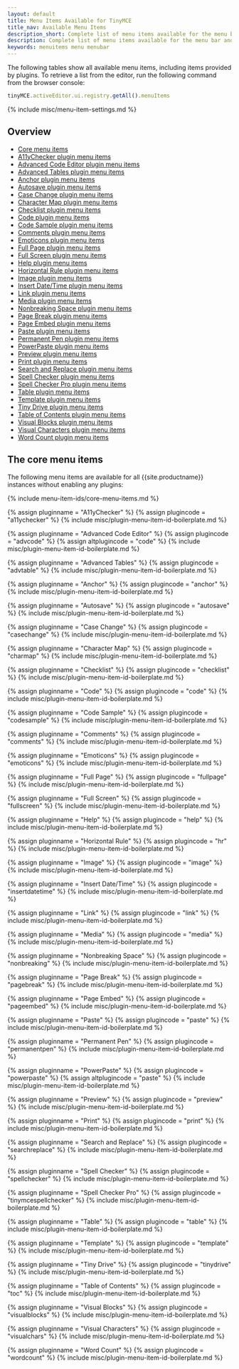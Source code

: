```yaml
---
layout: default
title: Menu Items Available for TinyMCE
title_nav: Available Menu Items
description_short: Complete list of menu items available for the menu bar and context menus.
description: Complete list of menu items available for the menu bar and context menus.
keywords: menuitems menu menubar
---
```


The following tables show all available menu items, including items provided by plugins. To retrieve a list from the editor, run the following command from the browser console:

```js
tinyMCE.activeEditor.ui.registry.getAll().menuItems
```

{% include misc/menu-item-settings.md %}

## Overview

* [Core menu items](#thecoremenuitems)
* [A11yChecker plugin menu items](#thea11ycheckerpluginmenuitems)
* [Advanced Code Editor plugin menu items](#theadvancedcodeeditorpluginmenuitems)
* [Advanced Tables plugin menu items](#theadvancedtablespluginmenuitems)
* [Anchor plugin menu items](#theanchorpluginmenuitems)
* [Autosave plugin menu items](#theautosavepluginmenuitems)
* [Case Change plugin menu items](#thecasechangepluginmenuitems)
* [Character Map plugin menu items](#thecharactermappluginmenuitems)
* [Checklist plugin menu items](#thechecklistpluginmenuitems)
* [Code plugin menu items](#thecodepluginmenuitems)
* [Code Sample plugin menu items](#thecodesamplepluginmenuitems)
* [Comments plugin menu items](#thecommentspluginmenuitems)
* [Emoticons plugin menu items](#theemoticonspluginmenuitems)
* [Full Page plugin menu items](#thefullpagepluginmenuitems)
* [Full Screen plugin menu items](#thefullscreenpluginmenuitems)
* [Help plugin menu items](#thehelppluginmenuitems)
* [Horizontal Rule plugin menu items](#thehorizontalrulepluginmenuitems)
* [Image plugin menu items](#theimagepluginmenuitems)
* [Insert Date/Time plugin menu items](#theinsertdatetimepluginmenuitems)
* [Link plugin menu items](#thelinkpluginmenuitems)
* [Media plugin menu items](#themediapluginmenuitems)
* [Nonbreaking Space plugin menu items](#thenonbreakingspacepluginmenuitems)
* [Page Break plugin menu items](#thepagebreakpluginmenuitems)
* [Page Embed plugin menu items](#thepageembedpluginmenuitems)
* [Paste plugin menu items](#thepastepluginmenuitems)
* [Permanent Pen plugin menu items](#thepermanentpenpluginmenuitems)
* [PowerPaste plugin menu items](#thepowerpastepluginmenuitems)
* [Preview plugin menu items](#thepreviewpluginmenuitems)
* [Print plugin menu items](#theprintpluginmenuitems)
* [Search and Replace plugin menu items](#thesearchandreplacepluginmenuitems)
* [Spell Checker plugin menu items](#thespellcheckerpluginmenuitems)
* [Spell Checker Pro plugin menu items](#thespellcheckerpropluginmenuitems)
* [Table plugin menu items](#thetablepluginmenuitems)
* [Template plugin menu items](#thetemplatepluginmenuitems)
* [Tiny Drive plugin menu items](#thetinydrivepluginmenuitems)
* [Table of Contents plugin menu items](#thetableofcontentspluginmenuitems)
* [Visual Blocks plugin menu items](#thevisualblockspluginmenuitems)
* [Visual Characters plugin menu items](#thevisualcharacterspluginmenuitems)
* [Word Count plugin menu items](#thewordcountpluginmenuitems)

## The core menu items

The following menu items are available for all {{site.productname}} instances without enabling any plugins:

{% include menu-item-ids/core-menu-items.md %}

{% assign pluginname = "A11yChecker" %}
{% assign plugincode = "a11ychecker" %}
{% include misc/plugin-menu-item-id-boilerplate.md %}

{% assign pluginname = "Advanced Code Editor" %}
{% assign plugincode = "advcode" %}
{% assign altplugincode = "code" %}
{% include misc/plugin-menu-item-id-boilerplate.md %}

{% assign pluginname = "Advanced Tables" %}
{% assign plugincode = "advtable" %}
{% include misc/plugin-menu-item-id-boilerplate.md %}

{% assign pluginname = "Anchor" %}
{% assign plugincode = "anchor" %}
{% include misc/plugin-menu-item-id-boilerplate.md %}

{% assign pluginname = "Autosave" %}
{% assign plugincode = "autosave" %}
{% include misc/plugin-menu-item-id-boilerplate.md %}

{% assign pluginname = "Case Change" %}
{% assign plugincode = "casechange" %}
{% include misc/plugin-menu-item-id-boilerplate.md %}

{% assign pluginname = "Character Map" %}
{% assign plugincode = "charmap" %}
{% include misc/plugin-menu-item-id-boilerplate.md %}

{% assign pluginname = "Checklist" %}
{% assign plugincode = "checklist" %}
{% include misc/plugin-menu-item-id-boilerplate.md %}

{% assign pluginname = "Code" %}
{% assign plugincode = "code" %}
{% include misc/plugin-menu-item-id-boilerplate.md %}

{% assign pluginname = "Code Sample" %}
{% assign plugincode = "codesample" %}
{% include misc/plugin-menu-item-id-boilerplate.md %}

{% assign pluginname = "Comments" %}
{% assign plugincode = "comments" %}
{% include misc/plugin-menu-item-id-boilerplate.md %}

{% assign pluginname = "Emoticons" %}
{% assign plugincode = "emoticons" %}
{% include misc/plugin-menu-item-id-boilerplate.md %}

{% assign pluginname = "Full Page" %}
{% assign plugincode = "fullpage" %}
{% include misc/plugin-menu-item-id-boilerplate.md %}

{% assign pluginname = "Full Screen" %}
{% assign plugincode = "fullscreen" %}
{% include misc/plugin-menu-item-id-boilerplate.md %}

{% assign pluginname = "Help" %}
{% assign plugincode = "help" %}
{% include misc/plugin-menu-item-id-boilerplate.md %}

{% assign pluginname = "Horizontal Rule" %}
{% assign plugincode = "hr" %}
{% include misc/plugin-menu-item-id-boilerplate.md %}

{% assign pluginname = "Image" %}
{% assign plugincode = "image" %}
{% include misc/plugin-menu-item-id-boilerplate.md %}

{% assign pluginname = "Insert Date/Time" %}
{% assign plugincode = "insertdatetime" %}
{% include misc/plugin-menu-item-id-boilerplate.md %}

{% assign pluginname = "Link" %}
{% assign plugincode = "link" %}
{% include misc/plugin-menu-item-id-boilerplate.md %}

{% assign pluginname = "Media" %}
{% assign plugincode = "media" %}
{% include misc/plugin-menu-item-id-boilerplate.md %}

{% assign pluginname = "Nonbreaking Space" %}
{% assign plugincode = "nonbreaking" %}
{% include misc/plugin-menu-item-id-boilerplate.md %}

{% assign pluginname = "Page Break" %}
{% assign plugincode = "pagebreak" %}
{% include misc/plugin-menu-item-id-boilerplate.md %}

{% assign pluginname = "Page Embed" %}
{% assign plugincode = "pageembed" %}
{% include misc/plugin-menu-item-id-boilerplate.md %}

{% assign pluginname = "Paste" %}
{% assign plugincode = "paste" %}
{% include misc/plugin-menu-item-id-boilerplate.md %}

{% assign pluginname = "Permanent Pen" %}
{% assign plugincode = "permanentpen" %}
{% include misc/plugin-menu-item-id-boilerplate.md %}

{% assign pluginname = "PowerPaste" %}
{% assign plugincode = "powerpaste" %}
{% assign altplugincode = "paste" %}
{% include misc/plugin-menu-item-id-boilerplate.md %}

{% assign pluginname = "Preview" %}
{% assign plugincode = "preview" %}
{% include misc/plugin-menu-item-id-boilerplate.md %}

{% assign pluginname = "Print" %}
{% assign plugincode = "print" %}
{% include misc/plugin-menu-item-id-boilerplate.md %}

{% assign pluginname = "Search and Replace" %}
{% assign plugincode = "searchreplace" %}
{% include misc/plugin-menu-item-id-boilerplate.md %}

{% assign pluginname = "Spell Checker" %}
{% assign plugincode = "spellchecker" %}
{% include misc/plugin-menu-item-id-boilerplate.md %}

{% assign pluginname = "Spell Checker Pro" %}
{% assign plugincode = "tinymcespellchecker" %}
{% include misc/plugin-menu-item-id-boilerplate.md %}

{% assign pluginname = "Table" %}
{% assign plugincode = "table" %}
{% include misc/plugin-menu-item-id-boilerplate.md %}

{% assign pluginname = "Template" %}
{% assign plugincode = "template" %}
{% include misc/plugin-menu-item-id-boilerplate.md %}

{% assign pluginname = "Tiny Drive" %}
{% assign plugincode = "tinydrive" %}
{% include misc/plugin-menu-item-id-boilerplate.md %}

{% assign pluginname = "Table of Contents" %}
{% assign plugincode = "toc" %}
{% include misc/plugin-menu-item-id-boilerplate.md %}

{% assign pluginname = "Visual Blocks" %}
{% assign plugincode = "visualblocks" %}
{% include misc/plugin-menu-item-id-boilerplate.md %}

{% assign pluginname = "Visual Characters" %}
{% assign plugincode = "visualchars" %}
{% include misc/plugin-menu-item-id-boilerplate.md %}

{% assign pluginname = "Word Count" %}
{% assign plugincode = "wordcount" %}
{% include misc/plugin-menu-item-id-boilerplate.md %}